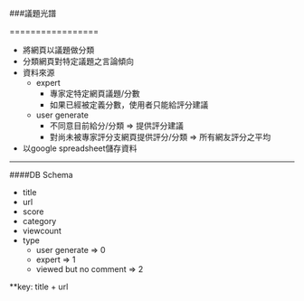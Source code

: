 ###議題光譜

=================

+ 將網頁以議題做分類
+ 分類網頁對特定議題之言論傾向
+ 資料來源
	+ expert
		+ 專家定特定網頁議題/分數
		+ 如果已經被定義分數，使用者只能給評分建議
	+ user generate
		+ 不同意目前給分/分類 => 提供評分建議
		+ 對尚未被專家評分支網頁提供評分/分類 => 所有網友評分之平均
+ 以google spreadsheet儲存資料

---------------------------

####DB Schema

+ title
+ url
+ score
+ category
+ viewcount
+ type
	+ user generate => 0
	+ expert => 1
	+ viewed but no comment => 2
	
**key: title + url
